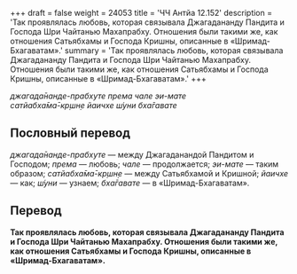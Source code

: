 +++
draft = false
weight = 24053
title = 'ЧЧ Антйа 12.152'
description = 'Так проявлялась любовь, которая связывала Джагадананду Пандита и Господа Шри Чайтанью Махапрабху. Отношения были такими же, как отношения Сатьябхамы и Господа Кришны, описанные в «Шримад-Бхагаватам».'
summary = 'Так проявлялась любовь, которая связывала Джагадананду Пандита и Господа Шри Чайтанью Махапрабху. Отношения были такими же, как отношения Сатьябхамы и Господа Кришны, описанные в «Шримад-Бхагаватам».'
+++

_джагада̄нанде-прабхуте према чале эи-мате  
сатйабха̄ма̄-кр̣шн̣е йаичхе ш́уни бха̄гавате_

## Пословный перевод

_джагада̄нанде_\-_прабхуте_ — между Джагаданандой Пандитом и Господом; _према_ — любовь; _чале_ — продолжается; _эи_\-_мате_ — таким образом; _сатйабха̄ма̄_\-_кр̣шн̣е_ — между Сатьябхамой и Кришной; _йаичхе_ — как; _ш́уни_ — узнаем; _бха̄гавате_ — в «Шримад-Бхагаватам».

## Перевод

**Так проявлялась любовь, которая связывала Джагадананду Пандита и Господа Шри Чайтанью Махапрабху. Отношения были такими же, как отношения Сатьябхамы и Господа Кришны, описанные в «Шримад-Бхагаватам».**
